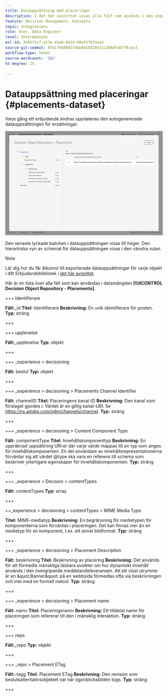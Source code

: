 ```yaml
---
title: Datauppsättning med placeringar
description: I det här avsnittet visas alla fält som används i den exporterade datauppsättningen för placeringar
feature: Decision Management, Datasets
topic: Integrations
role: User, Data Engineer
level: Intermediate
exl-id: 3e45f3cf-e17e-43a6-8424-98afef07aaa3
source-git-commit: 07b1f9b885574bb6418310a71c3060fa67f6cac3
workflow-type: tm+mt
source-wordcount: '361'
ht-degree: 1%

---
```


# Datauppsättning med placeringar {#placements-dataset}

Varje gång ett erbjudande ändras uppdateras den autogenererade datauppsättningen för ersättningar.

![](../assets/dataset-placements.png)

Den senaste lyckade batchen i datauppsättningen visas till höger. Den hierarkiska vyn av schemat för datauppsättningen visas i den vänstra rutan.

>[!NOTE]
>
>Lär dig hur du får åtkomst till exporterade datauppsättningar för varje objekt i ditt Erbjudandebibliotek i [det här avsnittet](../export-catalog/access-dataset.md).

Här är en lista över alla fält som kan användas i datamängden **[!UICONTROL Decision Object Repository - Placements]**.

<!--A placement describes a location or place in a personalized message. It is used to set technical constraints for content that the personalization decision supplies. The placement also represents a request to produce certain types of metrics when an experience event is produced where this placement is involved. For instance, the placement facilitates a personalized clickable image inside an email shown to an end-user. The placement may for instance request from the assembled experience that the click on its image gets reported in an experience event with a metric https://ns.adobe.com/xdm/data/metrics/web/linkclicks and a reference to this placement.-->

+++ Identifierare

**Fält:**&#x200B;_id
**Titel:** Identifierare
**Beskrivning:** En unik identifierare för posten.
**Typ:** sträng

+++

+++ upplevelse

**Fält:**&#x200B;_upplevelse
**Typ:** objekt

+++

+++ _experience > decisioning

**Fält:** beslut
**Typ:** objekt

+++

+++ _experience > decisioning > Placements Channel Identifier

**Fält:** channelID
**Titel:** Placeringens kanal-ID
**Beskrivning:** Den kanal som förslaget gjordes i. Värdet är en giltig kanal-URI. Se https://ns.adobe.com/xdm/channels/channel.
**Typ:** sträng

+++

+++ _experience > decisioning > Content Component Type

**Fält:** componentType
**Titel:** Innehållskomponenttyp
**Beskrivning:** En uppräknad uppsättning URI:er där varje värde mappas till en typ som anges för innehållskomponenten. En del användare av innehållsrepresentationerna förväntar sig att värdet @type ska vara en referens till schema som beskriver ytterligare egenskaper för innehållskomponenten.
**Typ:** sträng

+++

+++ _experience > Decision > contentTypes

**Fält:** contentTypes
**Typ:** array

+++

++_experience > decisioning > contentTypes > MIME Media Type

**Titel:** MIME-mediatyp
**Beskrivning:** En begränsning för medietypen för komponenterna som förväntas i placeringen. Det kan finnas mer än en medietyp för en komponent, t.ex. ett annat bildformat.
**Typ:** sträng

+++

+++ _experience > decisioning > Placement Description

**Fält:** beskrivning
**Titel:** Beskrivning av placering
**Beskrivning:** Det används för att förmedla mänskliga läsbara avsikter om hur dynamiskt innehåll används i den övergripande meddelandeleveransen. Att ett visst utrymme är en \&quot;Banner\&quot; på en webbsida förmedlas ofta via beskrivningen och inte med en formell metod.
**Typ:** sträng

+++

+++ _experience > decisioning > Placement name

**Fält:** namn
**Titel:** Placeringsnamn
**Beskrivning:** Ett tilldelat namn för placeringen som refererar till den i mänsklig interaktion.
**Typ:** sträng

+++

+++ repo

**Fält:**&#x200B;_repo
**Typ:** objekt

+++

+++ _repo > Placement ETag

**Fält:**-tagg
**Titel:** Placement ETag
**Beskrivning:** Den revision som beslutsalternativsobjektet var när ögonblicksbilden togs.
**Typ:** sträng

+++
